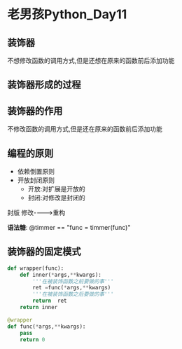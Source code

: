 # 老男孩Python_Day11

## 装饰器

不想修改函数的调用方式,但是还想在原来的函数前后添加功能

## 装饰器形成的过程

## 装饰器的作用

不修改函数的调用方式,但是还在原来的函数前后添加功能

## 编程的原则

- 依赖倒置原则
- 开放封闭原则
  - 开放:对扩展是开放的
  - 封闭:对修改是封闭的

封版   修改---->重构

**语法糖**: @timmer == "func = timmer(func)"

## 装饰器的固定模式

```python
def wrapper(func):
    def inner(*args,**kwargs):
        '''在被装饰函数之前要做的事'''
        ret =func(*args,**kwargs)
        '''在被装饰函数之后要做的事'''
        return  ret
    return inner

@wrapper
def func(*args,**kwargs):
    pass
    return 0
```

